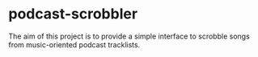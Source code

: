 # podcast-scrobbler

The aim of this project is to provide a simple interface to scrobble songs from music-oriented podcast tracklists.
